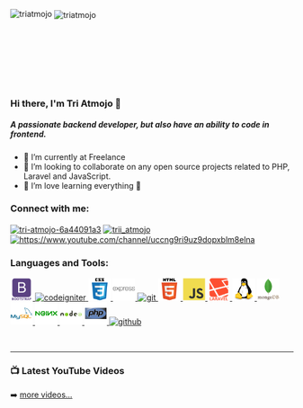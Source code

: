 

&nbsp;<img align="center" src="https://github-readme-stats.vercel.app/api?username=triatmojo&show_icons=true&locale=en" alt="triatmojo" />
<img align="left" src="https://github-readme-stats.vercel.app/api/top-langs?username=triatmojo&show_icons=true&locale=en&layout=compact" alt="triatmojo" />

<br><br><br><br><br><br>

### Hi there, I'm Tri Atmojo 👋

##### A passionate backend developer, but also have an ability to code in frontend.

- 🔭 I’m currently at Freelance
- 👯 I’m looking to collaborate on any open source projects related to PHP, Laravel and JavaScript.
- 🌱 I’m love learning everything 🤣

### Connect with me:

<a href="https://linkedin.com/in/tri-atmojo-6a44091a3" target="blank"><img align="center" src="https://raw.githubusercontent.com/rahuldkjain/github-profile-readme-generator/master/src/images/icons/Social/linked-in-alt.svg" alt="tri-atmojo-6a44091a3" height="30" width="40" /></a>
<a href="https://instagram.com/trii_atmojo" target="blank"><img align="center" src="https://raw.githubusercontent.com/rahuldkjain/github-profile-readme-generator/master/src/images/icons/Social/instagram.svg" alt="trii_atmojo" height="30" width="40" /></a>
<a href="https://www.youtube.com/c/https://www.youtube.com/channel/uccng9ri9uz9dopxblm8elna" target="blank"><img align="center" src="https://raw.githubusercontent.com/rahuldkjain/github-profile-readme-generator/master/src/images/icons/Social/youtube.svg" alt="https://www.youtube.com/channel/uccng9ri9uz9dopxblm8elna" height="30" width="40" /></a>
</p>


### Languages and Tools:

<p align="left"> <a href="https://getbootstrap.com" target="_blank"> <img src="https://raw.githubusercontent.com/devicons/devicon/master/icons/bootstrap/bootstrap-plain-wordmark.svg" alt="bootstrap" width="40" height="40"/> </a> <a href="https://codeigniter.com" target="_blank"> <img src="https://cdn.worldvectorlogo.com/logos/codeigniter.svg" alt="codeigniter" width="40" height="40"/> </a> <a href="https://www.w3schools.com/css/" target="_blank"> <img src="https://raw.githubusercontent.com/devicons/devicon/master/icons/css3/css3-original-wordmark.svg" alt="css3" width="40" height="40"/> </a> <a href="https://expressjs.com" target="_blank"> <img src="https://raw.githubusercontent.com/devicons/devicon/master/icons/express/express-original-wordmark.svg" alt="express" width="40" height="40"/> </a> <a href="https://git-scm.com/" target="_blank"> <img src="https://www.vectorlogo.zone/logos/git-scm/git-scm-icon.svg" alt="git" width="40" height="40"/> </a> <a href="https://www.w3.org/html/" target="_blank"> <img src="https://raw.githubusercontent.com/devicons/devicon/master/icons/html5/html5-original-wordmark.svg" alt="html5" width="40" height="40"/> </a> <a href="https://developer.mozilla.org/en-US/docs/Web/JavaScript" target="_blank"> <img src="https://raw.githubusercontent.com/devicons/devicon/master/icons/javascript/javascript-original.svg" alt="javascript" width="40" height="40"/> </a> <a href="https://laravel.com/" target="_blank"> <img src="https://raw.githubusercontent.com/devicons/devicon/master/icons/laravel/laravel-plain-wordmark.svg" alt="laravel" width="40" height="40"/> </a> <a href="https://www.linux.org/" target="_blank"> <img src="https://raw.githubusercontent.com/devicons/devicon/master/icons/linux/linux-original.svg" alt="linux" width="40" height="40"/> </a> <a href="https://www.mongodb.com/" target="_blank"> <img src="https://raw.githubusercontent.com/devicons/devicon/master/icons/mongodb/mongodb-original-wordmark.svg" alt="mongodb" width="40" height="40"/> </a> <a href="https://www.mysql.com/" target="_blank"> <img src="https://raw.githubusercontent.com/devicons/devicon/master/icons/mysql/mysql-original-wordmark.svg" alt="mysql" width="40" height="40"/> </a> <a href="https://www.nginx.com" target="_blank"> <img src="https://raw.githubusercontent.com/devicons/devicon/master/icons/nginx/nginx-original.svg" alt="nginx" width="40" height="40"/> </a> <a href="https://nodejs.org" target="_blank"> <img src="https://raw.githubusercontent.com/devicons/devicon/master/icons/nodejs/nodejs-original-wordmark.svg" alt="nodejs" width="40" height="40"/> </a> <a href="https://www.php.net" target="_blank"> <img src="https://raw.githubusercontent.com/devicons/devicon/master/icons/php/php-original.svg" alt="php" width="40" height="40"/> </a>
<a href="https://www.github.com" target="_blank"> <img src="https://cdn.worldvectorlogo.com/logos/github-icon.svg" alt="github" width="40" height="40"/> </a> </p>

<br />


---

### 📺 Latest YouTube Videos

<!-- YOUTUBE:START -->
<!-- YOUTUBE:END -->

➡️ [more videos...](https://www.youtube.com/channel/UCCNG9rI9Uz9dOpxBLM8ELNA)

